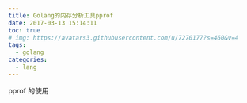 ```yaml
---
title: Golang的内存分析工具pprof
date: 2017-03-13 15:14:11
toc: true
# img: https://avatars3.githubusercontent.com/u/7270177?s=460&v=4
tags:
  - golang
categories:
  - lang
---
```


pprof 的使用